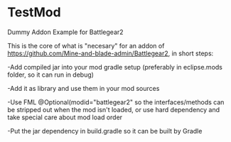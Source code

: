 TestMod
=======

Dummy Addon Example for Battlegear2

This is the core of what is "necesary" for an addon of https://github.com/Mine-and-blade-admin/Battlegear2, in short steps:

-Add compiled jar into your mod gradle setup (preferably in eclipse.mods folder, so it can run in debug)

-Add it as library and use them in your mod sources

-Use FML @Optional(modid="battlegear2" so the interfaces/methods can be stripped out when the mod isn't loaded, or use hard dependency and take special care about mod load order

-Put the jar dependency in build.gradle so it can be built by Gradle
